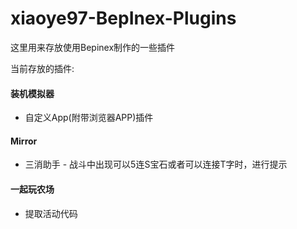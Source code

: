 # xiaoye97-BepInex-Plugins

这里用来存放使用Bepinex制作的一些插件

当前存放的插件:

#### 装机模拟器
- 自定义App(附带浏览器APP)插件

#### Mirror
- 三消助手 - 战斗中出现可以5连S宝石或者可以连接T字时，进行提示

#### 一起玩农场
- 提取活动代码
